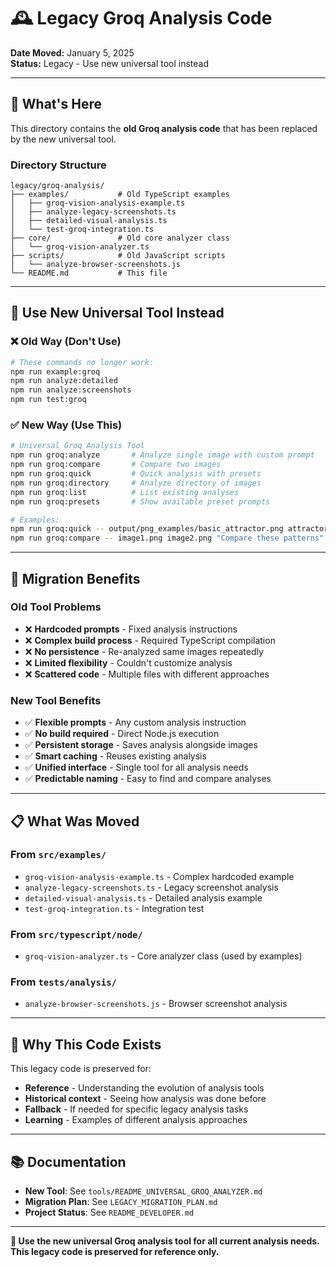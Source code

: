 # 🕰️ Legacy Groq Analysis Code

**Date Moved:** January 5, 2025  
**Status:** Legacy - Use new universal tool instead

---

## 📁 **What's Here**

This directory contains the **old Groq analysis code** that has been replaced by the new universal tool.

### **Directory Structure**
```
legacy/groq-analysis/
├── examples/           # Old TypeScript examples
│   ├── groq-vision-analysis-example.ts
│   ├── analyze-legacy-screenshots.ts
│   ├── detailed-visual-analysis.ts
│   └── test-groq-integration.ts
├── core/               # Old core analyzer class
│   └── groq-vision-analyzer.ts
├── scripts/            # Old JavaScript scripts
│   └── analyze-browser-screenshots.js
└── README.md           # This file
```

---

## 🚀 **Use New Universal Tool Instead**

### **❌ Old Way (Don't Use)**
```bash
# These commands no longer work:
npm run example:groq
npm run analyze:detailed
npm run analyze:screenshots
npm run test:groq
```

### **✅ New Way (Use This)**
```bash
# Universal Groq Analysis Tool
npm run groq:analyze       # Analyze single image with custom prompt
npm run groq:compare       # Compare two images
npm run groq:quick         # Quick analysis with presets
npm run groq:directory     # Analyze directory of images
npm run groq:list          # List existing analyses
npm run groq:presets       # Show available preset prompts

# Examples:
npm run groq:quick -- output/png_examples/basic_attractor.png attractor-colors
npm run groq:compare -- image1.png image2.png "Compare these patterns"
```

---

## 🔄 **Migration Benefits**

### **Old Tool Problems**
- ❌ **Hardcoded prompts** - Fixed analysis instructions
- ❌ **Complex build process** - Required TypeScript compilation
- ❌ **No persistence** - Re-analyzed same images repeatedly
- ❌ **Limited flexibility** - Couldn't customize analysis
- ❌ **Scattered code** - Multiple files with different approaches

### **New Tool Benefits**
- ✅ **Flexible prompts** - Any custom analysis instruction
- ✅ **No build required** - Direct Node.js execution
- ✅ **Persistent storage** - Saves analysis alongside images
- ✅ **Smart caching** - Reuses existing analysis
- ✅ **Unified interface** - Single tool for all analysis needs
- ✅ **Predictable naming** - Easy to find and compare analyses

---

## 📋 **What Was Moved**

### **From `src/examples/`**
- `groq-vision-analysis-example.ts` - Complex hardcoded example
- `analyze-legacy-screenshots.ts` - Legacy screenshot analysis
- `detailed-visual-analysis.ts` - Detailed analysis example
- `test-groq-integration.ts` - Integration test

### **From `src/typescript/node/`**
- `groq-vision-analyzer.ts` - Core analyzer class (used by examples)

### **From `tests/analysis/`**
- `analyze-browser-screenshots.js` - Browser screenshot analysis

---

## 🎯 **Why This Code Exists**

This legacy code is preserved for:
- **Reference** - Understanding the evolution of analysis tools
- **Historical context** - Seeing how analysis was done before
- **Fallback** - If needed for specific legacy analysis tasks
- **Learning** - Examples of different analysis approaches

---

## 📚 **Documentation**

- **New Tool**: See `tools/README_UNIVERSAL_GROQ_ANALYZER.md`
- **Migration Plan**: See `LEGACY_MIGRATION_PLAN.md`
- **Project Status**: See `README_DEVELOPER.md`

---

**🎯 Use the new universal Groq analysis tool for all current analysis needs. This legacy code is preserved for reference only.**
